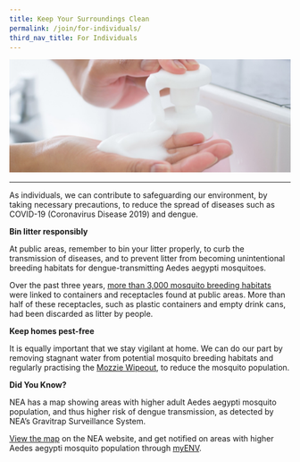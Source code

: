 ```yaml
---
title: Keep Your Surroundings Clean
permalink: /join/for-individuals/
third_nav_title: For Individuals
---
```


![Let's do our part](/images/handwash2.jpg)

---

As individuals, we can contribute to safeguarding our environment, by taking necessary precautions, to reduce the spread of diseases such as COVID-19 (Coronavirus Disease 2019) and dengue.

**Bin litter responsibly**

At public areas, remember to bin your litter properly, to curb the transmission of diseases, and to prevent litter from becoming unintentional breeding habitats for dengue-transmitting Aedes aegypti mosquitoes.
 
Over the past three years, [more than 3,000 mosquito breeding habitats](https://www.nea.gov.sg/media/news/news/index/nea-brings-forward-national-dengue-prevention-campaign-and-rolls-out-additional-new-tools-to-combat-dengue-with-increasing-evidence-of-a-sustained-switch-in-dengue-virus-serotype) were linked to containers and receptacles found at public areas. More than half of these receptacles, such as plastic containers and empty drink cans, had been discarded as litter by people.

**Keep homes pest-free**

It is equally important that we stay vigilant at home. We can do our part by removing stagnant water from potential mosquito breeding habitats and regularly practising the [Mozzie Wipeout](https://www.nea.gov.sg/dengue-zika/prevent-aedes-mosquito-breeding), to reduce the mosquito population.

**Did You Know?**
 
NEA has a map showing areas with higher adult Aedes aegypti mosquito population, and thus higher risk of dengue transmission, as detected by NEA’s Gravitrap Surveillance System.
 
[View the map](https://www.nea.gov.sg/dengue-zika/Aedes) on the NEA website, and get notified on areas with higher Aedes aegypti mosquito population through [myENV](https://www.nea.gov.sg/myenv).
